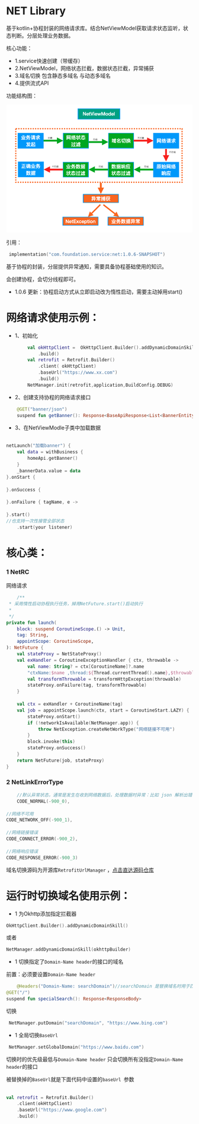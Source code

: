 # NET Library

基于kotlin+协程封装的网络请求库。结合NetViewModel获取请求状态监听，状态判断。分层处理业务数据。


核心功能：

* 1.service快速创建（带缓存）
* 2.NetViewModel，网络状态拦截，数据状态拦截，异常捕获 
* 3.域名切换 包含静态多域名 与动态多域名
* 4.提供流式API

功能结构图：

![结构图](images/function_structure.jpg) 

引用：

```kotlin
 implementation("com.foundation.service:net:1.0.6-SNAPSHOT")
```

基于协程的封装，分层提供异常通知，需要具备协程基础使用的知识。

会创建协程，会切分线程即可。

* 1.0.6 更新：协程启动方式从立即启动改为惰性启动，需要主动掉用start()

# 网络请求使用示例：

* 1、初始化

```kotlin
        val okHttpClient =  OkHttpClient.Builder().addDynamicDomainSkill()
            .build()
        val retrofit = Retrofit.Builder()
            .client( okHttpClient)
            .baseUrl("https://www.xx.com")
            .build()
        NetManager.init(retrofit,application,BuildConfig.DEBUG)
```

* 2、创建支持协程的网络请求接口

```kotlin
    @GET("banner/json")
    suspend fun getBanner(): Response<BaseApiResponse<List<BannerEntity>>>
```


* 3、在NetViewModle子类中加载数据


```kotlin

netLaunch("加载banner") {
    val data = withBusiness {
        homeApi.getBanner()
    }
    _bannerData.value = data
}.onStart {

}.onSuccess {

}.onFailure { tagName, e ->

}.start()
//也支持一次性接管全部状态
    .start(your listener)

```

# 核心类：

### 1 NetRC
网络请求

```kotlin
    /**
 * 采用惰性启动协程执行任务，掉用NetFuture.start()启动执行
 *
 */
private fun launch(
    block: suspend CoroutineScope.() -> Unit,
    tag: String,
    appointScope: CoroutineScope,
): NetFuture {
    val stateProxy = NetStateProxy()
    val exHandler = CoroutineExceptionHandler { ctx, throwable ->
        val name: String? = ctx[CoroutineName]?.name
        "ctxName:$name ,thread:${Thread.currentThread().name},$throwable ".log(TAG)
        val transformThrowable = transformHttpException(throwable)
        stateProxy.onFailure(tag, transformThrowable)
    }

    val ctx = exHandler + CoroutineName(tag)
    val job = appointScope.launch(ctx, start = CoroutineStart.LAZY) {
        stateProxy.onStart()
        if (!networkIsAvailable(NetManager.app)) {
            throw NetException.createNetWorkType("网络链接不可用")
        }
        block.invoke(this)
        stateProxy.onSuccess()
    }
    return NetFuture(job, stateProxy)
}

```

### 2 NetLinkErrorType

```kotlin
    //默认异常状态，通常是发生在收到网络数据后，处理数据时异常：比如 json 解析出错
    CODE_NORMAL(-900_0),

//网络不可用
CODE_NETWORK_OFF(-900_1),

//网络链接错误
CODE_CONNECT_ERROR(-900_2),

//网络响应错误
CODE_RESPONSE_ERROR(-900_3)
```

域名切换源码为开源库`RetrofitUrlManager`
，[点击直达源码仓库](https://github.com/JessYanCoding/RetrofitUrlManager/blob/master/README-zh.md)

# 运行时切换域名使用示例：

* 1 为Okhttp添加指定拦截器

```kotlin
OkHttpClient.Builder().addDynamicDomainSkill()
```

或者

```kotlin
NetManager.addDynamicDomainSkill(okhttpBuilder)
```

* 1 切换指定了`Domain-Name header`的接口的域名

前置：必须要设置`Domain-Name header`

```kotlin
    @Headers("Domain-Name: searchDomain")//searchDomain 是替换域名时用于匹配接口的KEY
@GET("/")
suspend fun specialSearch(): Response<ResponseBody>
```

切换

```kotlin
 NetManager.putDomain("searchDomain", "https://www.bing.com")
```

* 1 全局切换`BaseUrl`

```kotlin
 NetManager.setGlobalDomain("https://www.baidu.com")
```

切换时的优先级最低与`Domain-Name header` 只会切换所有没指定`Domain-Name header`的接口

被替换掉的`BaseUrl`就是下面代码中设置的`baseUrl `参数

```kotlin

val retrofit = Retrofit.Builder()
    .client(okHttpClient)
    .baseUrl("https://www.google.com")
    .build()

```





